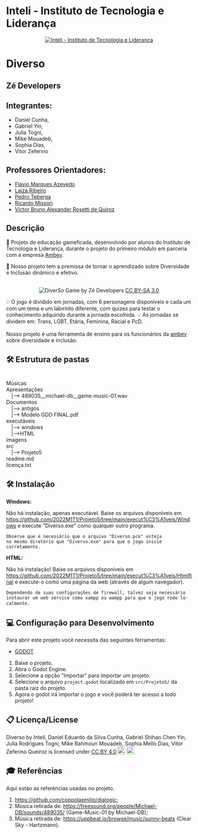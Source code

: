 # Inteli - Instituto de Tecnologia e Liderança 

<p align="center">
<a href= "https://www.inteli.edu.br/"><img src="https://www.inteli.edu.br/wp-content/uploads/2021/08/20172028/marca_1-2.png" alt="Inteli - Instituto de Tecnologia e Liderança" border="0"></a>
</p>

# Diverso

## Zé Developers

## Integrantes: 
- Daniel Cunha</a>, 
- Gabriel Yin</a>, 
- Julia Togni</a>, 
- Mike Mouadeb</a>, 
- Sophia Dias</a>, 
- Vitor Zeferino</a>

## Professores Orientadores: 
- <a href="http://lattes.cnpq.br/2716416791407528" target="_blank" rel="noopener noreferrer"> Flavio Marques Azevedo </a> 
- <a href="http://lattes.cnpq.br/9324969584977927" target="_blank" rel="noopener noreferrer"> Laíza Ribeiro </a>
- <a href="http://lattes.cnpq.br/2951162577564329" target="_blank" rel="noopener noreferrer"> Pedro Teberga</a>
- <a href="http://lattes.cnpq.br/2327073767433655" target="_blank" rel="noopener noreferrer"> Ricardo Missori </a>
- <a href="http://lattes.cnpq.br/3254174044411983" target="_blank" rel="noopener noreferrer"> Victor Bruno Alexander Rosetti de Quiroz </a>

## Descrição


📜 Projeto de educação gameficada, desenvolvido por alunos do Instituto de Tecnologia e Liderança, durante o projeto do primeiro módulo em parceria com a empresa <a href="https://www.ambev.com.br/">Ambev</a>.


📜 Nosso projeto tem a premissa de tornar o aprendizado sobre Diversidade e Inclusão dinâmico e efetivo.
<br><br>
<p align="center">
<img src="https://raw.githubusercontent.com/2022M1T1/Projeto5/main/imagens/tela-inicial.png" alt="DiverSo" border="0">
  Game by Zé Developers</a> <a rel="license" href="https://creativecommons.org/licenses/by-sa/3.0/">CC BY-SA 3.0</a>
</p>

💡 O jogo é dividido em jornadas, com 6 personagens disponíveis e cada um com um tema e um labirinto diferente, com quizes para testar o conhecimento adquirido durante a jornada escolhida. 
💡 As jornadas se dividem em: Trans, LGBT, Etária, Feminina, Racial e PcD.
<br><br>
Nosso projeto é uma ferramenta de ensino para os funcionários da <a href="https://www.ambev.com.br/">ambev</a> sobre diversidade e inclusão.


## 🛠 Estrutura de pastas
<br>
Músicas<br>
Apresentações<br>
  &emsp;|--> 489035__michael-db__game-music-01.wav<br>
Documentos<br>
  &emsp;|--> antigos<br>
  &emsp;|--> Modelo GDD FINAL.pdf<br>
executáveis<br>
  &emsp;|--> windows<br>
  &emsp;|-->HTML<br>
imagens<br>
src<br>
  &emsp;|--> Projeto5<br>
readme.md<br>
licença.txt<br>

## 🛠 Instalação

<b>Windows:</b>

Não há instalação, apenas executável. Baixe os arquivos disponíveis em https://github.com/2022M1T1/Projeto5/tree/main/execut%C3%A1veis/Windows e execute "Diverso.exe" como qualquer outro programa.

```
Observe que é necessário que o arquivo "Diverso.pck" esteja
no mesmo diretório que "Diverso.exe" para que o jogo inicie
corretamente.
```

<b>HTML:</b>

Não há instalação! Baixe os arquivos disponíveis em https://github.com/2022M1T1/Projeto5/tree/main/execut%C3%A1veis/Htmlfinal e execute-o como uma página da web (através de algum navegador).

```sh
Dependendo de suas configurações de firewall, talvez seja necessário
instaurar um web service como xampp ou wampp para que o jogo rode lo-
calmente.
```

## 💻 Configuração para Desenvolvimento

Para abrir este projeto você necessita das seguintes ferramentas:

- <a href="https://godotengine.org/download">GODOT</a>

1. Baixe o projeto.
2. Abra o Godot Engine.
3. Selecione a opção "Importar" para importar um projeto.
4. Selecione o arquivo `project.godot` localizado em `src/Projeto5/` da pasta raiz do projeto.
5. Agora o godot irá importar o jogo e você poderá ter acesso a todo projeto!


## 📋 Licença/License

<p xmlns:cc="http://creativecommons.org/ns#" xmlns:dct="http://purl.org/dc/terms/"><span property="dct:title">Diverso</span> by <span property="cc:attributionName">Inteli, Daniel Eduardo da Silva Cunha, Gabriel Shihao Chen Yin, Julia Rodrigues Togni, Mike Rahmoun Mouadeb, Sophia Mello Dias, Vitor Zeferino Queiroz</span> is licensed under <a href="http://creativecommons.org/licenses/by/4.0/?ref=chooser-v1" target="_blank" rel="license noopener noreferrer" style="display:inline-block;">CC BY 4.0<img style="height:22px!important;margin-left:3px;vertical-align:text-bottom;" src="https://mirrors.creativecommons.org/presskit/icons/cc.svg?ref=chooser-v1"><img style="height:22px!important;margin-left:3px;vertical-align:text-bottom;" src="https://mirrors.creativecommons.org/presskit/icons/by.svg?ref=chooser-v1"></a></p>

## 🎓 Referências

Aqui estão as referências usadas no projeto.

1. <https://github.com/coppolaemilio/dialogic>; 
2. Música retirada de: <https://freesound.org/people/Michael-DB/sounds/489035/> </a> (Game-Music-01 by Michael-DB);
3. Música retirada de: <https://uppbeat.io/browse/music/sunny-beats> </a> (Clear Sky - Hartzmann).
